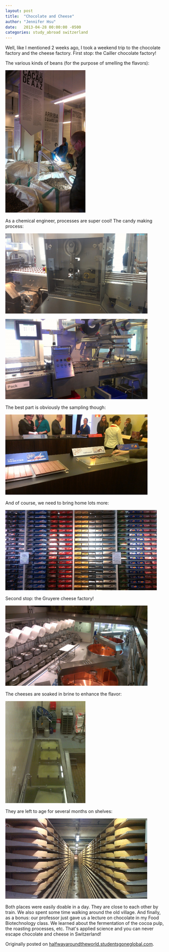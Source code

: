 ```yaml
---
layout: post
title:  "Chocolate and Cheese"
author: "Jennifer Hsu"
date:   2013-04-28 00:00:00 -0500
categories: study_abroad switzerland
---
```

Well, like I mentioned 2 weeks ago, I took a weekend trip to the chocolate factory and the cheese factory. First stop: the Cailler chocolate factory!

The various kinds of beans (for the purpose of smelling the flavors):

<p class="centered"><img src="/images/blog_posts/2013-04-28-chocolate-and-cheese-img-1.jpg" alt="Different beans" style="width: 250px;" /></p>

As a chemical engineer, processes are super cool! The candy making process:

<p class="centered"><img src="/images/blog_posts/2013-04-28-chocolate-and-cheese-img-2.jpg" alt="Chocolate process" style="height: 250px;" /></p>
<p class="centered"><img src="/images/blog_posts/2013-04-28-chocolate-and-cheese-img-3.jpg" alt="Chocolate packaging" style="height: 250px;" /></p>

The best part is obviously the sampling though:
<p class="centered"><img src="/images/blog_posts/2013-04-28-chocolate-and-cheese-img-4.jpg" alt="Sampling chocolate" style="height: 250px;" /></p>

And of course, we need to bring home lots more:
<p class="centered"><img src="/images/blog_posts/2013-04-28-chocolate-and-cheese-img-5.jpg" alt="Chocolate store" style="height: 250px;" /></p>

Second stop: the Gruyere cheese factory!
<p class="centered"><img src="/images/blog_posts/2013-04-28-chocolate-and-cheese-img-6.jpg" alt="Gruyere" style="height: 250px;" /></p>
The cheeses are soaked in brine to enhance the flavor:
<p class="centered"><img src="/images/blog_posts/2013-04-28-chocolate-and-cheese-img-7.jpg" alt="Brine soak" style="width: 250px;" /></p>

They are left to age for several months on shelves:
<p class="centered"><img src="/images/blog_posts/2013-04-28-chocolate-and-cheese-img-8.jpg" alt="Cheese on shelves" style="height: 250px;" /></p>

Both places were easily doable in a day. They are close to each other by train. We also spent some time walking around the old village.
And finally, as a bonus: our professor just gave us a lecture on chocolate in my Food Biotechnology class. We learned about the fermentation of the cocoa pulp, the roasting processes, etc. That's applied science and you can never escape chocolate and cheese in Switzerland!

Originally posted on [halfwayaroundtheworld.studentsgoneglobal.com](https://sonder.io/p/post/03e8a52c-234f-46b7-bca8-880e40edca6c).
